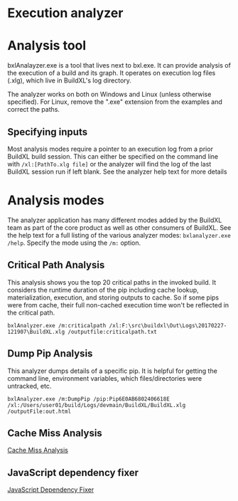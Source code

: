 # Execution analyzer

# Analysis tool

bxlAnalayzer.exe is a tool that lives next to bxl.exe. It can provide analysis of the execution of a build and its graph. It operates on execution log files (.xlg), which live in BuildXL's log directory.

The analyzer works on both on Windows and Linux (unless otherwise specified). For Linux, remove the ".exe" extension from the examples and correct the paths.

## Specifying inputs
Most analysis modes require a pointer to an execution log from a prior BuildXL build session. This can either be specified on the command line with `/xl:[PathTo.xlg file]` or the analyzer will find the log of the last BuildXL session run if left blank. See the analyzer help text for more details

# Analysis modes
The analyzer application has many different modes added by the BuildXL team as part of the core product as well as other consumers of BuildXL. See the help text for a full listing of the various analyzer modes: `bxlanalyzer.exe /help`. Specify the mode using the `/m:` option.

## Critical Path Analysis
This analysis shows you the top 20 critical paths in the invoked build. It considers the runtime duration of the pip including cache lookup, materialization, execution, and storing outputs to cache. So if some pips were from cache, their full non-cached execution time won't be reflected in the critical path. 

`bxlAnalyzer.exe /m:criticalpath /xl:F:\src\buildxl\Out\Logs\20170227-121907\BuildXL.xlg /outputfile:criticalpath.txt`

## Dump Pip Analysis
This analyzer dumps details of a specific pip. It is helpful for getting the command line, environment variables, which files/directories were untracked, etc.

`bxlAnalyzer.exe /m:DumpPip /pip:Pip6E0AB6802406618E /xl:/Users/user01/build/Logs/devmain/BuildXL/BuildXL.xlg /outputFile:out.html`

## Cache Miss Analysis
[Cache Miss Analysis](./Cache-Miss-Analysis.md)

## JavaScript dependency fixer
[JavaScript Dependency Fixer](./Javascript-dependency-fixer.md)
